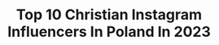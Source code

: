---
title: Top 10 Christian Instagram Influencers In Poland In 2023
description: >-
  Find top christian Instagram influencers in Poland in 2023. Most popular hashtags: #love #poland #summer #polishgirl.
platform: Instagram
hits: 26
text_top: See the best Instagram influencers on inBeat.
text_bottom: Our database aggregates 26 Instagram influencers like this in Poland for you to pitch.
profiles:
  - username: "restless.arch"
    fullname: >-
      Architecture & Living
    bio: >-
      A digital publication restlessly dedicated to contemporary living. Founded by @christiantrampe. Subscribe to our Restless Living e-Magazine ↓
    location: "Poland"
    followers: 1605233
    engagement: 123
    commentsToLikes: 0.006258
    id: ck0tu213d5add0i19wkzrb8sd
    verified: false
    hashtags: ""
  - username: "mlewartowska"
    fullname: >-
      
    bio: >-
      ✈️Somewhere in the air 💄Owner of @glamdolls_mlewartowska 👠👛Ambassador @szuszu_bagspa 💌Collaboration m.lewartowskaa@gmail.com
    location: "Poland"
    followers: 42220
    engagement: 492
    commentsToLikes: 0.120392
    id: ck5cka1j0wg4s0i11rs67b3up
    verified: false
    hashtags: "#travel, #stylish, #summer, #beachlife"
  - username: "chrzescijanin"
    fullname: >-
      e-chrześcijanin
    bio: >-
      Bóg Ciebie Kocha
    location: "Poland"
    followers: 11212
    engagement: 610
    commentsToLikes: 0.028467
    id: ckf5wmp4kskaj0j23qrpu6i3u
    verified: false
    hashtags: "#jp2, #proudcatholic, #sangiovannipaolo, #papajo"
  - username: "paulatumala"
    fullname: >-
      PAULA TUMALA OFFICIAL
    bio: >-
      🅜🅐🅜🅐❤️ 𝚔𝚘𝚜𝚖𝚎𝚝𝚘𝚕𝚘𝚐 🌟𝚒𝚗𝚏𝚕𝚞𝚎𝚗𝚌𝚎𝚛🌟 📥paulatumala@gmail.com 🔑 @malgosia_latka__
    location: "Poland"
    followers: 243136
    engagement: 219
    commentsToLikes: 0.024337
    id: ck55ou8k1956a0i11l2zgjyno
    verified: true
    hashtags: "#mojewszystko, #twins, #mama, #mi"
  - username: "n_piotrowskapaciorek_official"
    fullname: >-
      Natalia Piotrowska-Paciorek
    bio: >-
      💒👩‍❤️‍👨 @paciorek_l Mama Antosia 🤱🏽🥰 Teatr ROMA (AIDA) Teatr Rampa Jasmine- ALADYN (dubb) Lady - ZAKOCHANY KUNDEL (dubb) Studio Accantus
    location: "Poland"
    followers: 18364
    engagement: 1426
    commentsToLikes: 0.008016
    id: ck6tpigyok21q0j71cw1ctm93
    verified: false
    hashtags: "#love, #actress, #motherhood, #husband"
  - username: "bialoowas"
    fullname: >-
      Michał Białowąs
    bio: >-
      Portfolio
    location: "Poland"
    followers: 9025
    engagement: 1347
    commentsToLikes: 0.006091
    id: ck55pp7j7b2h40i119vkso0wm
    verified: false
    hashtags: "#studio, #art, #mm, #50mm"
  - username: "hooltaye_w_podrozy"
    fullname: >-
      Irena i Marek🇵🇱
    bio: >-
      🍀 pasjonaci podróży 🍀 miłośnicy fotografii 🍀 autorzy bloga 🔹 zostań na dłużej i zachwyć się Światem wspólnie z nami! 😊
    location: "Poland"
    followers: 5642
    engagement: 1747
    commentsToLikes: 0.128051
    id: ck8tc26hsy0nb0j78myttiopi
    verified: false
    hashtags: "#raw, #mountainsview, #africatravels, #hooltayewpodrozy"
  - username: "lowczyni_okazji"
    fullname: >-
      Justyna
    bio: >-
      💎Zakupoholiczka, wielbicielka promocji, testowania, kosmetyków i storczyków ;)💎 🏠Zielona Góra 📧 zakupowymejl@gmail.com #kosmetyki #jedzenie #lifestyle
    location: "Poland"
    followers: 7812
    engagement: 809
    commentsToLikes: 0.065658
    id: ckaos5pf5q7i10i78eb2pvdio
    verified: false
    hashtags: "#mgie, #zaj, #summervibes, #naturalnekosmetyki"
  - username: "roxana_kowalczyk"
    fullname: >-
      Roxana Kowalczyk
    bio: >-
      ✭ Polish chica ッ ✭ Founder @wayvswim ♻️🌎
    location: "Poland"
    followers: 23053
    engagement: 301
    commentsToLikes: 0.029276
    id: ck6uc5ej0dmbc0j71qdvrz7xf
    verified: false
    hashtags: "#poland, #pictureoftheday, #pillowchallenge, #coronatime"
  - username: "bagsobsessed_10"
    fullname: >-
      bagsobsessed_10
    bio: >-
      Obsessed with handbags and SLGs 👜👛 I love makeup, perfume and nail polish 💅💄I also enjoy funny memes 🤪
    location: "Poland"
    followers: 73510
    engagement: 188
    commentsToLikes: 0.061481
    id: ck14j7q7niyyy0i19vgmio02l
    verified: false
    hashtags: "#bagsofinstagram, #girlythings, #louisvuitton, #gucciophidia"
---